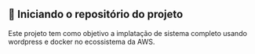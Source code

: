 ## 🎉 Iniciando o repositório do projeto

Este projeto tem como objetivo a implatação de sistema completo usando wordpress e docker no ecossistema da AWS.
